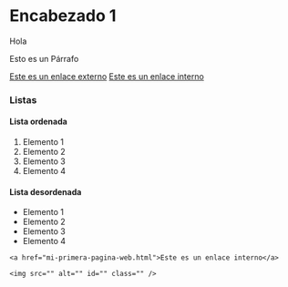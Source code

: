 
<!DOCTYPE html>
<html>
  <head>
    <title>Etiquetas habituales</title>
  </head>
  <body>
    <h1>Encabezado 1</h1>
    <!-- <h2>Encabezado 2</h2>
        <h3>Encabezado 3</h3>
        <h4>Encabezado 4</h4>
        <h5>Encabezado 5</h5>
        <h6>Encabezado 6</h6> -->
    <div>
      <p>Hola</p>
    </div>
    <p>Esto es un Párrafo</p>
    <a href="https://google.com">Este es un enlace externo</a>
    <a href="mi-primera-pagina-web.html">Este es un enlace interno</a>
    <div>
      <h3>Listas</h3>
      <div>
        <h4>Lista ordenada</h4>
        <ol>
          <li>Elemento 1</li>
          <li>Elemento 2</li>
          <li>Elemento 3</li>
          <li>Elemento 4</li>
        </ol>
      </div>
      <div>
        <h4>Lista desordenada</h4>
        <ul>
          <li>Elemento 1</li>
          <li>Elemento 2</li>
          <li>Elemento 3</li>
          <li>Elemento 4</li>
        </ul>
      </div>
    </div>

    <a href="mi-primera-pagina-web.html">Este es un enlace interno</a>

    <img src="" alt="" id="" class="" />

  </body>
</html>